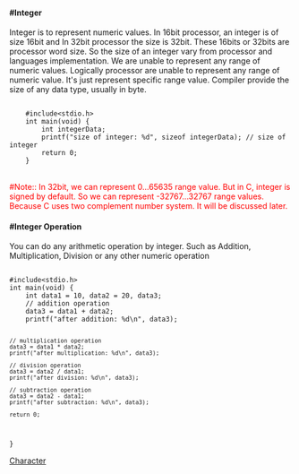 <h4>#Integer</h4>
<p>Integer is to represent numeric values. In 16bit processor, an integer is of size 16bit and In 32bit processor
the size is 32bit. These 16bits or 32bits are processor word size. So the size of an integer vary from
processor and languages implementation.  We are unable to represent any range of numeric values. Logically 
processor are unable to represent any range of numeric value. It's just represent specific range value.  
Compiler provide the size of any data type, usually in byte.
</p></hr></hr>
<code>
	#include&lt;stdio.h&gt;
	int main(void) {
		int integerData; 
		printf("size of integer: %d", sizeof integerData); // size of integer
		return 0;
	}
</code>
</br>
<p style="color:red;">#Note:: In 32bit, we can represent 0...65635 range value. But in C, integer is signed by default. So we can 
represent -32767...32767 range values. Because C uses two complement number system. It will be discussed later.</h5></hr></hr>

<h4>#Integer Operation</h4>
<p>You can do any arithmetic operation by integer. Such as Addition, Multiplication, Division or any other numeric operation</p>

<code>
#include&lt;stdio.h&gt;
int main(void) {
	int data1 = 10, data2 = 20, data3;
	// addition operation
	data3 = data1 + data2;
	printf("after addition: %d\n", data3);
	
	// multiplication operation
	data3 = data1 * data2;
	printf("after multiplication: %d\n", data3);
	
	// division operation
	data3 = data2 / data1;
	printf("after division: %d\n", data3);
	
	// subtraction operation
	data3 = data2 - data1;
	printf("after subtraction: %d\n", data3);
	
	return 0;
}
</code></hr></hr>

<a href="#" class="post pull-right btn btn-sm btn-info" id="character">Character <span class="glyphicon glyphicon-forward"></span></a></hr></hr></hr>